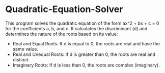# Quadratic-Equation-Solver

This program solves the quadratic equation of the form ax^2 + bx + c = 0 for the coefficients a, b, and c. It calculates the discriminant (d) and determines the nature of the roots based on its value:

  -  Real and Equal Roots: If d is equal to 0, the roots are real and have the same value.
  -  Real and Unequal Roots: If d is greater than 0, the roots are real and distinct.
  -  Imaginary Roots: If d is less than 0, the roots are complex (imaginary).
